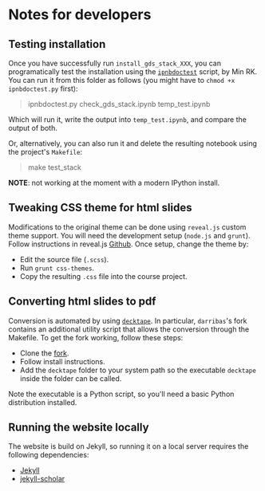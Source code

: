# Notes for developers

## Testing installation

Once you have successfully run `install_gds_stack_XXX`, you can
programatically test the installation using the
[`ipnbdoctest`](https://gist.github.com/minrk/2620735) script, by Min RK. 
You can run it from this folder as follows (you might have to `chmod +x
ipnbdoctest.py` first):

> ipnbdoctest.py check_gds_stack.ipynb temp_test.ipynb

Which will run it, write the output into `temp_test.ipynb`, and compare
the output of both. 

Or, alternatively, you can also run it and delete the resulting notebook
using the project's `Makefile`:

> make test_stack

**NOTE**: not working at the moment with a modern IPython install.

## Tweaking CSS theme for html slides

Modifications to the original theme can be done using `reveal.js` custom theme
support. You will need the development setup (`node.js` and `grunt`). Follow
instructions in reveal.js [Github](https://github.com/hakimel/reveal.js). Once
setup, change the theme by:

* Edit the source file (`.scss`).
* Run `grunt css-themes`.
* Copy the resulting `.css` file into the course project.

## Converting html slides to pdf

Conversion is automated by using
[`decktape`](https://github.com/astefanutti/decktape). In particular,
`darribas`'s fork contains an additional utility script that allows the
conversion through the Makefile. To get the fork working, follow these steps:

* Clone the [fork](https://github.com/darribas/decktape).
* Follow install instructions.
* Add the `decktape` folder to your system path so the executable `decktape`
  inside the folder can be called.

Note the executable is a Python script, so you'll need a basic Python
distribution installed.

## Running the website locally

The website is build on Jekyll, so running it on a local server requires the following dependencies:

* [Jekyll](http://jekyllrb.com)
* [jekyll-scholar](https://github.com/inukshuk/jekyll-scholar)

